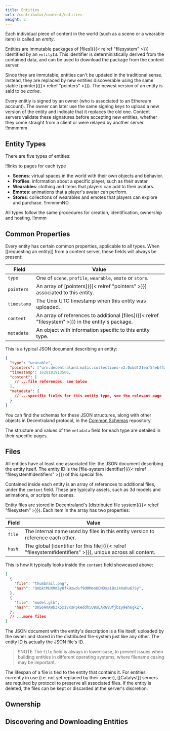 ```yaml
---
title: Entities
url: /contributor/content/entities
weight: 3
---
```


Each individual piece of content in the world (such as a scene or a wearable item) is called an _entity_.

Entities are immutable packages of [files]({{< relref "filesystem" >}}) identified by an `entityId`. This identifier is deterministically derived from the contained data, and can be used to download the package from the content server.

Since they are immutable, entities can't be updated in the traditional sense. Instead, they are replaced by new entities discoverable using the same stable [pointer]({{< relref "pointers" >}}). The newest version of an entity is said to be _active_.

Every entitiy is signed by an owner (who is associated to an Ethereum account). The owner can later use the same signing keys to upload a new version of the entity and indicate that it replaces the old one. Content servers validate these signatures before accepting new entities, whether they come straight from a client or were relayed by another server. !!mmmmm


## Entity Types

There are five types of entities:

!!links to pages for each type

- **Scenes**: virtual spaces in the world with their own objects and behavior.
- **Profiles**: information about a specific player, such as their avatar.
- **Wearables**: clothing and items that players can add to their avatars.
- **Emotes**: animations that a player's avatar can perform.
- **Stores**: collections of wearables and emotes that players can explore and purchase. !!mmmmNO

All types follow the same procedures for creation, identification, ownership and hosting. !!mmm

## Common Properties

Every entity has certain common properties, applicable to all types. When [[requesting an entity]] from a content server, these fields will always be present:

| Field | Value |
| ----- | --- |
| `type` | One of `scene`, `profile`, `wearable`, `emote` or `store`.
| `pointers` | An array of [pointers]({{< relref "pointers" >}}) associated to this entity.
| `timestamp` | The Unix UTC timestamp when this entity was uploaded.
| `content` | An array of references to additional [files]({{< relref "filesystem" >}}) in the entity's package.
| `metadata` | An object with information specific to this entity type.

This is a typical JSON document describing an entity:

```json
{
  "type": "wearable",
  "pointers": ["urn:decentraland:matic:collections-v2:0xbdf21eaf54ebf4a6cadc2dcb371df7afce98bc1d:0"],
  "timestamp": 1628181913506,
  "content": [
    // ...file references, see below
  ],
  "metadata": {
    // ...specific fields for this entity type, see the relevant page
  }
}
```

You can find the schemas for these JSON structures, along with other objects in Decentraland protocol, in the [Common Schemas](https://github.com/decentraland/common-schemas) repository.

The structure and values of the `metadata` field for each type are detailed in their specific pages.

## Files

All entities have at least one associated file: the JSON document describing the entity itself. The entity ID is the [file-system identifier]({{< relref "filesystem#identifiers" >}}) of this special file.

Contained inside each entity is an array of references to additional files, under the `content` field. These are typically assets, such as 3d models and animations, or scripts for scenes.

Entity files are stored in Decentraland's [distributed file system]({{< relref "filesystem" >}}). Each item in the array has two properties:

| Field | Value |
| --- | --- |
| `file` | The internal name used by files in this entity version to reference each other.
| `hash` | The global [identifier for this file]({{< relref "filesystem#identifiers" >}}), unique across all content.

This is how it typically looks inside the `content` field showcased above:

```json
[
  {
    "file": "thumbnail.png",
    "hash": "QmbktMUXMm5yUfk9zwdsf9dMMeoUCMDxa1Bxi4XaRu67Sy",
  },
  {
    "file": "model.glb",
    "hash": "QmS6HmXWb3k5xzvxsPpkeddh5U8sLARGVUfjbzy9eh6gkZ",
  },
  // ...more files
]
```

The JSON document with the entity's description is a file itself, uploaded by the owner and stored in the distributed file-system just like any other. The entity ID is actually the JSON file's ID.

> !!NOTE
> The `file` field is always in lower-case, to prevent issues when building entities in different operating systems, where filename casing may be important.

The lifespan of a file is tied to the entity that contains it. For entities currently in use (i.e. not yet replaced by their owner), [[Catalyst]] servers are required by protocol to preserve all associated files. If the entity is deleted, the files can be kept or discarded at the server's discretion.

## Ownership

## Discovering and Downloading Entities